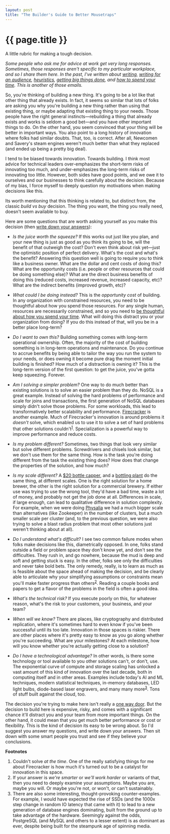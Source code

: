 ```yaml
---
layout: post
title: "The Builder's Guide to Better Mousetraps"
---
```


{{ page.title }}
================

<p class="meta">A little rubric for making a tough decision.</p>

*Some people who ask me for advice at work get very long responses. Sometimes, those responses aren't specific to my particular workplace, and so I share them here. In the past, I've written about [writing](https://brooker.co.za/blog/2022/11/08/writing.html), [writing for an audience](https://brooker.co.za/blog/2023/09/21/audience.html), [heuristics](https://brooker.co.za/blog/2022/12/15/thumb.html), [getting big things done](https://brooker.co.za/blog/2020/10/19/big-changes.html), and [how to spend your time](https://brooker.co.za/blog/2024/02/06/time.html). This is another of those emails.*

So, you're thinking of building a new thing. It's going to be a lot like that other thing that already exists. In fact, it seems so similar that lots of folks are asking you why you're building a new thing rather than using that existing thing, or maybe adapting that existing thing to your needs. Those people have the right general instincts&mdash;rebuilding a thing that already exists and works is seldom a good bet&mdash;and you have other important things to do. On the other hand, you seem convinced that your thing will be better in important ways. You also point to a long history of innovation where folks had similar doubts. That, too, is correct. After all, Newcomen and Savery's steam engines weren't much better than what they replaced (and ended up being a pretty big deal).

I tend to be biased towards innovation. Towards building. I think most advice for technical leaders over-emphasizes the short-term risks of innovating too much, and under-emphasizes the long-term risks of innovating too little. However, both sides have good points, and we owe it to ourselves and our businesses to think carefully about the decision. Because of my bias, I force myself to deeply question my motivations when making decisions like this.

Its worth mentioning that this thinking is related to, but distinct from, the classic *build vs buy* decision. The thing you want, the thing you really need, doesn't seem available to buy.

Here are some questions that are worth asking yourself as you make this decision (then [write down your answers](https://brooker.co.za/blog/2022/11/08/writing.html)):

* *Is the juice worth the squeeze?* If this works out just like you plan, and your new thing is just as good as you think its going to be, will the benefit of that outweigh the cost? Don't even think about risk yet&mdash;just the optimistic position of perfect delivery. What's the cost and what's the benefit? Answering this question well is going to require you to think like a business owner. What are the dollar and cent costs of doing this? What are the opportunity costs (i.e. people or other resources that could be doing something else)? What are the direct business benefits of doing this (reduced costs, increased revenue, increased capacity, etc)? What are the indirect benefits (improved growth, etc)?

* *What could I be doing instead?* This is the *opportunity cost* of building. In any organization with constrained resources, you need to be thoughtful about how you spend those resources. For any single human, resources are necessarily constrained, and so you need to [be thoughtful about how you spend your time](https://brooker.co.za/blog/2024/02/06/time.html). What will doing this distract you or your organization from doing? If you do this instead of that, will you be in a better place long-term?

* *Do I want to own this?* Building something comes with long-term operational ownership. Often, the majority of the cost of building something is in long-term operations and maintenance. Do you continue to accrue benefits by being able to tailor the way you run the system to your needs, or does owning it become pure drag the moment initial building is finished? How much of a distraction is owning it? This is the long-term version of the first question: to get the juice, you've gotta keep squeezing. Forever.

* *Am I solving a simpler problem?* One way to do much better than existing solutions is to solve an easier problem than they do. NoSQL is a great example. Instead of solving the hard problems of performance and scale for joins and transactions, the first generation of NoSQL databases simply didn't solve those problems. For some workloads, this lead to transformatively better scalability and performance. [Firecracker](https://www.usenix.org/conference/nsdi20/presentation/agache) is another example. Much of Firecracker's innovation is around problems it *doesn't* solve, which enabled us to use it to solve a set of hard problems that other solutions couldn't<sup>[1](#foot1)</sup>. Specialization is a powerful way to improve performance and reduce costs.

* *Is my problem different?* Sometimes, two things that look very similar but solve different problems. Screwdrivers and chisels look similar, but we don't use them for the same thing. How is the task you're doing different from the task the existing thing does? How does that change the properties of the solution, and how much?

* *Is my scale different?* A [$20 bottle capper](https://www.amazon.com/FastRack-Absorbing-Standard-Homebrew-Bottles/dp/B001D6KGTK/), and a [bottling plant](https://www.comacgroup.com/bottling-plants/) do the same thing, at different scales. One is the right solution for a home brewer, the other is the right solution for a commercial brewery. If either use was trying to use the wrong tool, they'd have a bad time, waste a lot of money, and probably not get the job done at all. Differences in scale, if large enough, can lead to qualitative difference in solution complexity. For example, when we were doing [Physalia](https://www.usenix.org/conference/nsdi20/presentation/brooker) we had a much bigger scale than alternatives (like Zookeeper) in the number of clusters, but a much smaller scale per cluster (and, to the previous question, we were also trying to solve a blast radius problem that most other solutions just weren't thinking about at all).

* *Do I understand what's difficult?* I see two common failure modes when folks make decisions like this, diametrically opposed. In one, folks stand outside a field or problem space they don't know yet, and don't see the difficulties. They rush in, and go nowhere, because the mud is deep and soft and getting stuck is easy. In the other, folks see only the difficulties and never take bold bets. The only remedy, really, is to learn as much as is feasible about the space ahead of making the decision, and be clearly able to articulate why your simplifying assumptions or constraints mean you'll make faster progress than others<sup>[2](#foot2)</sup>. Reading a couple books and papers to get a flavor of the problems in the field is often a good idea.

* *What's the technical risk?* If you execute poorly on this, for whatever reason, what's the risk to your customers, your business, and your team? 

* *When will we know?* There are places, like cryptography and distributed replication, where it's sometimes hard to even know if you've been successful until its too late. Innovation in those spaces is riskier. There are other places where it's pretty easy to know as you go along whether you're succeeding. What are your milestones? At each milestone, how will you know whether you're actually getting close to a solution?

* *Do I have a technological advantage?* In other words, is there some technology or tool available to you other solutions can't, or don't, use. The exponential curve of compute and storage scaling has unlocked a vast amount of this kind of innovation over the last decade, both in computing itself and in other areas. Examples include today's AI and ML techniques, modern statistical techniques, in-memory databases, LED light bulbs, diode-based laser engravers, and many many more<sup>[3](#foot3)</sup>. Tons of stuff built against the cloud, too.

The decision you're trying to make here isn't really a [one way door](https://www.youtube.com/watch?v=rxsdOQa_QkM). But the decision to build here is expensive, risky, and comes with a significant chance it'll distract you and your team from more important things. On the other hand, it could mean that you get much better performance or cost or flexibility. This is the kind of decision its easy to be wrong about. So I'd suggest you answer my questions, and write down your answers. Then sit down with some smart people you trust and see if they believe your conclusions.

**Footnotes**

1. <a name="foot1"></a> Couldn't solve *at the time*. One of the really satisfying things for me about Firecracker is how much it's turned out to be a catalyst for innovation in this space.
2. <a name="foot2"></a> If your answer is *we're smarter* or *we'll work harder* or variants of that, then you need to deeply examine your assumptions. Maybe you are, maybe you will. Or maybe you're not, or won't, or can't sustainably.
3. <a name="foot3"></a> There are also some interesting, thought-provoking counter-examples. For example, I would have expected the rise of SSDs (and the 1000x step change in random IO latency that came with it) to lead to a new generation of database engines dominating, built from the ground up to take advantage of the hardware. Seemingly against the odds, PostgreSQL (and MySQL and others to a lesser extent) is as dominant as ever, despite being built for the steampunk age of spinning media.
